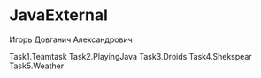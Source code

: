 # JavaExternal
Игорь Довганич Александрович

Task1.Teamtask
Task2.PlayingJava
Task3.Droids
Task4.Shekspear
Task5.Weather
